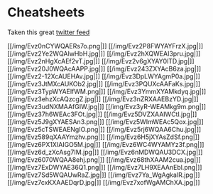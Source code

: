 # Cheatsheets
Taken this great [twitter feed](https://threadreaderapp.com/thread/1368241476753371140.html)

[[/img/Evz0nCYWQAERs7o.png|]]
[[/img/Evz2P8FWYAYFrzX.jpg|]]
[[/img/Evz2Ye2WQAIwHbH.jpg|]]
[[/img/Evz2hXQWEAI3pru.jpg|]]
[[/img/Evz2nHgXcAEf2vT.jpg|]]
[[/img/Evz2v6gXYAY0lTD.jpg|]]
[[/img/Evz20J0WQAcAAPP.jpg|]]
[[/img/Evz243ZXYAcB6za.jpg|]]
[[/img/Evz2-12XcAUEHAv.jpg|]]
[[/img/Evz3DpLWYAgmP0a.jpg|]]
[[/img/Evz3JtMXcAUKOb2.jpg|]]
[[/img/Evz3PQUXcAAFaKs.jpg|]]
[[/img/Evz3TypWYAElfWM.png|]]
[[/img/Evz3YmmXYAMkdyq.jpg|]]
[[/img/Evz3ehzXcAQzcgZ.jpg|]]
[[/img/Evz3nZRXAAEBzYD.jpg|]]
[[/img/Evz3udNXMAAfGIW.jpg|]]
[[/img/Evz3yR-WEAMkg9m.png|]]
[[/img/Evz37h6WEAc3FOt.jpg|]]
[[/img/Evz5DVZXAAIWCtl.jpg|]]
[[/img/Evz5J9gXYAESAn3.png|]]
[[/img/Evz5WImWEAc5Qox.jpg|]]
[[/img/Evz5cTSWEAENgIO.png|]]
[[/img/Evz5rj6WQAA6Chu.jpg|]]
[[/img/Evz589qXAAYmzhv.png|]]
[[/img/Evz6H5jXYAsZdSf.png|]]
[[/img/Evz6PX1XIAIGO5M.jpg|]]
[[/img/Evz6WC4WYAMYz3f.png|]]
[[/img/Evz6d_zXcAsg7IM.jpg|]]
[[/img/Evz6nMDWQAU3DCX.jpg|]]
[[/img/Evz6070WQAA8ehj.png|]]
[[/img/Evz68thXAAM2cua.jpg|]]
[[/img/Evz7ExDWYAE36Q1.png|]]
[[/img/Evz7LH9XEAAnEbl.png|]]
[[/img/Evz7Sd5WQAUwRaZ.jpg|]]
[[/img/Evz7Ya_WgAgkaIR.jpg|]]
[[/img/Evz7cxKXAAEDqrD.jpg|]]
[[/img/Evz7xofWgAMChXA.jpg|]]
